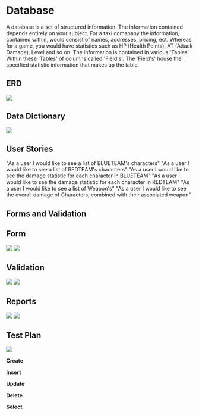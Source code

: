 # Database
A database is a set of structured information. The information contained depends entirely on your subject. For a taxi comapany the information, contained within, would consist of names, addresses, pricing, ect. Whereas for a game, you would have statistics such as HP (Health Points), AT (Attack Damage), Level and so on. The information is contained in various 'Tables'. Within these 'Tables' of columns called 'Field's'. The 'Field's' house the specified statistic information that makes up the table.    


## ERD


![](https://i.imgur.com/5vEVdFi.png)


## Data Dictionary


![](https://i.imgur.com/7kqx1X9.png)


## User Stories


"As a user I would like to see a list of BLUETEAM's characters"
"As a user I would like to see a list of REDTEAM's characters"
"As a user I would like to see the damage statistic for each character in BLUETEAM"
"As a user I would like to see the damage statistic for each character in REDTEAM"
"As a user I would like to see a list of Weapon's"
"As a user I would like to see the overall damage of Characters, combined with their associated weapon"


## Forms and Validation


## Form


![](https://i.imgur.com/oDx8F0f.png)
![](https://i.imgur.com/2zYLgBf.png)


## Validation 


![](https://i.imgur.com/Zs2PO62.png)
![](https://i.imgur.com/azOmQ8s.png)


## Reports


![](https://i.imgur.com/Eqcv2Dd.png)
![](https://i.imgur.com/UjIEg8B.png)


## Test Plan


![](https://i.imgur.com/kiTTOht.png)


**Create**


**Insert**


**Update**


**Delete**


**Select**
